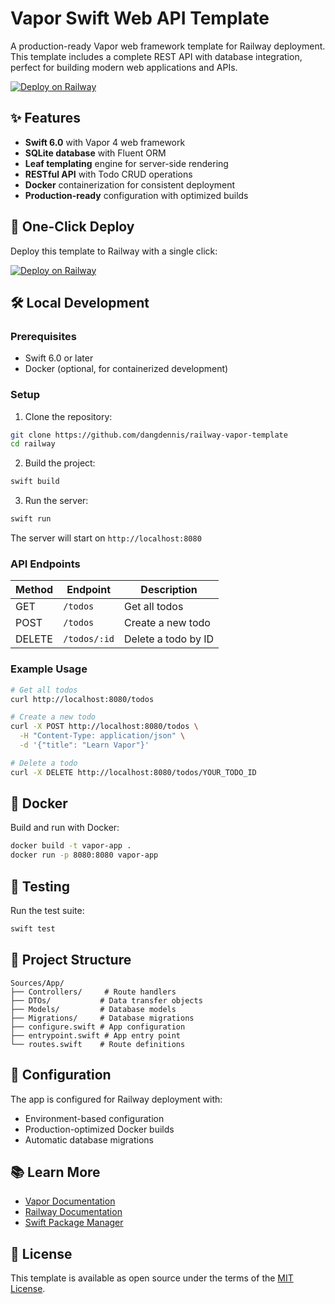 # Vapor Swift Web API Template

A production-ready Vapor web framework template for Railway deployment. This template includes a complete REST API with database integration, perfect for building modern web applications and APIs.

[![Deploy on Railway](https://railway.app/button.svg)](https://railway.app/template/YOUR_TEMPLATE_ID)

## ✨ Features

- **Swift 6.0** with Vapor 4 web framework
- **SQLite database** with Fluent ORM
- **Leaf templating** engine for server-side rendering
- **RESTful API** with Todo CRUD operations
- **Docker** containerization for consistent deployment
- **Production-ready** configuration with optimized builds

## 🚀 One-Click Deploy

Deploy this template to Railway with a single click:

[![Deploy on Railway](https://railway.app/button.svg)](https://railway.app/template/YOUR_TEMPLATE_ID)

## 🛠 Local Development

### Prerequisites

- Swift 6.0 or later
- Docker (optional, for containerized development)

### Setup

1. Clone the repository:
```bash
git clone https://github.com/dangdennis/railway-vapor-template
cd railway
```

2. Build the project:
```bash
swift build
```

3. Run the server:
```bash
swift run
```

The server will start on `http://localhost:8080`

### API Endpoints

| Method | Endpoint | Description |
|--------|----------|-------------|
| GET | `/todos` | Get all todos |
| POST | `/todos` | Create a new todo |
| DELETE | `/todos/:id` | Delete a todo by ID |

### Example Usage

```bash
# Get all todos
curl http://localhost:8080/todos

# Create a new todo
curl -X POST http://localhost:8080/todos \
  -H "Content-Type: application/json" \
  -d '{"title": "Learn Vapor"}'

# Delete a todo
curl -X DELETE http://localhost:8080/todos/YOUR_TODO_ID
```

## 🐳 Docker

Build and run with Docker:

```bash
docker build -t vapor-app .
docker run -p 8080:8080 vapor-app
```

## 🧪 Testing

Run the test suite:

```bash
swift test
```

## 📁 Project Structure

```
Sources/App/
├── Controllers/     # Route handlers
├── DTOs/           # Data transfer objects
├── Models/         # Database models
├── Migrations/     # Database migrations
├── configure.swift # App configuration
├── entrypoint.swift # App entry point
└── routes.swift    # Route definitions
```

## 🔧 Configuration

The app is configured for Railway deployment with:

- Environment-based configuration
- Production-optimized Docker builds
- Automatic database migrations

## 📚 Learn More

- [Vapor Documentation](https://docs.vapor.codes)
- [Railway Documentation](https://docs.railway.app)
- [Swift Package Manager](https://www.swift.org/documentation/package-manager/)

## 📄 License

This template is available as open source under the terms of the [MIT License](LICENSE).
